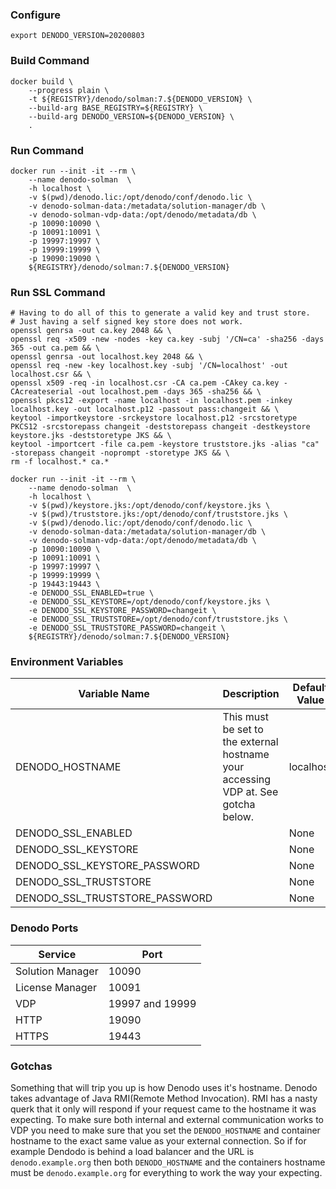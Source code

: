 ### Configure
```shell
export DENODO_VERSION=20200803
```

### Build Command
```shell
docker build \
    --progress plain \
    -t ${REGISTRY}/denodo/solman:7.${DENODO_VERSION} \
    --build-arg BASE_REGISTRY=${REGISTRY} \
    --build-arg DENODO_VERSION=${DENODO_VERSION} \
    .
```

### Run Command
```shell
docker run --init -it --rm \
    --name denodo-solman  \
    -h localhost \
    -v $(pwd)/denodo.lic:/opt/denodo/conf/denodo.lic \
    -v denodo-solman-data:/metadata/solution-manager/db \
    -v denodo-solman-vdp-data:/opt/denodo/metadata/db \
    -p 10090:10090 \
    -p 10091:10091 \
    -p 19997:19997 \
    -p 19999:19999 \
    -p 19090:19090 \
    ${REGISTRY}/denodo/solman:7.${DENODO_VERSION}
```

### Run SSL Command
```shell
# Having to do all of this to generate a valid key and trust store.
# Just having a self signed key store does not work.
openssl genrsa -out ca.key 2048 && \
openssl req -x509 -new -nodes -key ca.key -subj '/CN=ca' -sha256 -days 365 -out ca.pem && \
openssl genrsa -out localhost.key 2048 && \
openssl req -new -key localhost.key -subj '/CN=localhost' -out localhost.csr && \
openssl x509 -req -in localhost.csr -CA ca.pem -CAkey ca.key -CAcreateserial -out localhost.pem -days 365 -sha256 && \
openssl pkcs12 -export -name localhost -in localhost.pem -inkey localhost.key -out localhost.p12 -passout pass:changeit && \
keytool -importkeystore -srckeystore localhost.p12 -srcstoretype PKCS12 -srcstorepass changeit -deststorepass changeit -destkeystore keystore.jks -deststoretype JKS && \
keytool -importcert -file ca.pem -keystore truststore.jks -alias "ca" -storepass changeit -noprompt -storetype JKS && \
rm -f localhost.* ca.*

docker run --init -it --rm \
    --name denodo-solman  \
    -h localhost \
    -v $(pwd)/keystore.jks:/opt/denodo/conf/keystore.jks \
    -v $(pwd)/truststore.jks:/opt/denodo/conf/truststore.jks \
    -v $(pwd)/denodo.lic:/opt/denodo/conf/denodo.lic \
    -v denodo-solman-data:/metadata/solution-manager/db \
    -v denodo-solman-vdp-data:/opt/denodo/metadata/db \
    -p 10090:10090 \
    -p 10091:10091 \
    -p 19997:19997 \
    -p 19999:19999 \
    -p 19443:19443 \
    -e DENODO_SSL_ENABLED=true \
    -e DENODO_SSL_KEYSTORE=/opt/denodo/conf/keystore.jks \
    -e DENODO_SSL_KEYSTORE_PASSWORD=changeit \
    -e DENODO_SSL_TRUSTSTORE=/opt/denodo/conf/truststore.jks \
    -e DENODO_SSL_TRUSTSTORE_PASSWORD=changeit \
    ${REGISTRY}/denodo/solman:7.${DENODO_VERSION}
```

### Environment Variables
| Variable Name | Description | Default Value |
| --- | --- | --- |
| DENODO_HOSTNAME | This must be set to the external hostname your accessing VDP at. See gotcha below. | localhost |
| DENODO_SSL_ENABLED | | None |
| DENODO_SSL_KEYSTORE | | None |
| DENODO_SSL_KEYSTORE_PASSWORD | | None |
| DENODO_SSL_TRUSTSTORE | | None |
| DENODO_SSL_TRUSTSTORE_PASSWORD | | None |

### Denodo Ports
| Service | Port |
| --- | --- |
| Solution Manager | 10090 |
| License Manager | 10091 |
| VDP | 19997 and 19999 |
| HTTP | 19090 |
| HTTPS | 19443 |

### Gotchas
Something that will trip you up is how Denodo uses it's hostname. Denodo takes advantage of Java RMI(Remote Method Invocation). RMI has a nasty querk that it only will respond if your request came to the hostname it was expecting. To make sure both internal and external communication works to VDP you need to make sure that you set the ```DENODO_HOSTNAME``` and container hostname to the exact same value as your external connection. So if for example Dendodo is behind a load balancer and the URL is ```denodo.example.org``` then both ```DENODO_HOSTNAME``` and the containers hostname must be ```denodo.example.org``` for everything to work the way your expecting.